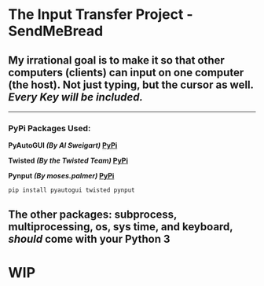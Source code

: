 # The Input Transfer Project - SendMeBread
## My irrational goal is to make it so that other computers (clients) can input on one computer (the host). Not just typing, but the cursor as well. *Every Key will be included.*
---
### PyPi Packages Used:
**PyAutoGUI _(By Al Sweigart)_ [PyPi](https://pypi.org/project/PyAutoGUI/)**

**Twisted _(By the Twisted Team)_ [PyPi](https://pypi.org/project/Twisted/)**

**Pynput _(By moses.palmer)_ [PyPi](https://pypi.org/project/pynput/)**
```
pip install pyautogui twisted pynput
```
The other packages: subprocess, multiprocessing, os, sys time, and keyboard,  _should_ come with your Python 3
---
# WIP

